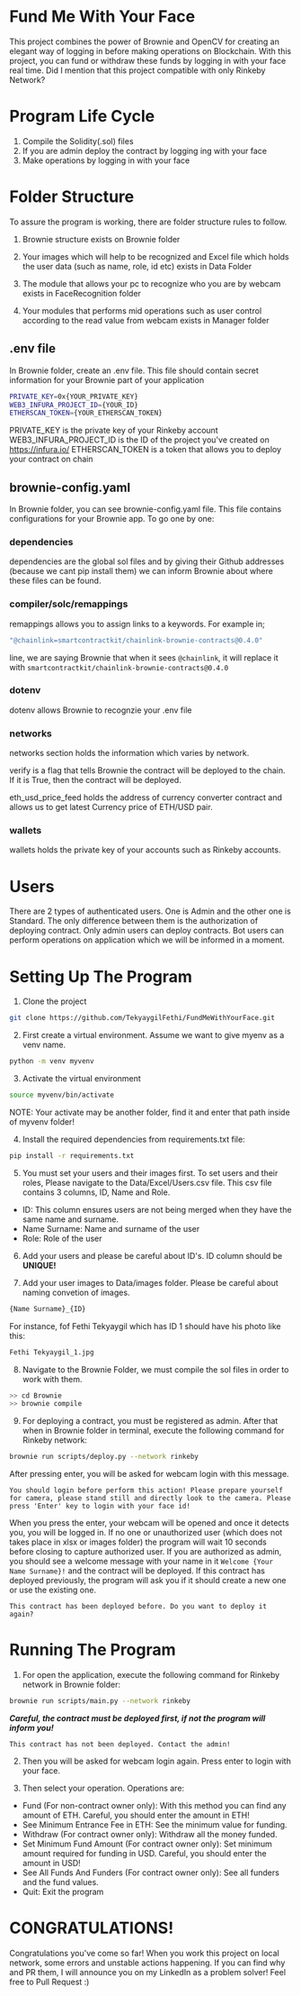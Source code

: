 # Fund Me With Your Face

This project combines the power of Brownie and OpenCV for creating an elegant way of logging in before making operations on Blockchain. With this project, you can fund or withdraw these funds by logging in with your face real time. Did I mention that this project compatible with only Rinkeby Network?

# Program Life Cycle

1. Compile the Solidity(.sol) files
2. If you are admin deploy the contract by logging ing with your face
3. Make operations by logging in with your face


# Folder Structure

To assure the program is working, there are folder structure rules to follow. 

1. Brownie structure exists on Brownie folder

2. Your images which will help to be recognized and Excel file which holds the user data (such as name, role, id etc) exists in Data Folder 

3. The module that allows your pc to recognize who you are by webcam exists in FaceRecognition folder

4. Your modules that performs mid operations such as user control according to the read value from webcam exists in Manager folder

## .env file

In Brownie folder, create an .env file. This file should contain secret information for your Brownie part of your application
```bash
PRIVATE_KEY=0x{YOUR_PRIVATE_KEY}
WEB3_INFURA_PROJECT_ID={YOUR_ID}
ETHERSCAN_TOKEN={YOUR_ETHERSCAN_TOKEN}
```
PRIVATE_KEY is the private key of your Rinkeby account
WEB3_INFURA_PROJECT_ID is the ID of the project you've created on https://infura.io/
ETHERSCAN_TOKEN is a token that allows you to deploy your contract on chain

## brownie-config.yaml

In Brownie folder, you can see brownie-config.yaml file. This file contains configurations for your Brownie app. To go one by one:
### dependencies
dependencies are the global sol files and by giving their Github addresses (because we cant pip install them) we can inform Brownie about where these files can be found.

### compiler/solc/remappings
remappings allows you to assign links to a keywords. For example in;
```bash
"@chainlink=smartcontractkit/chainlink-brownie-contracts@0.4.0"
```
line, we are saying Brownie that when it sees ```@chainlink```, it will replace it with ```smartcontractkit/chainlink-brownie-contracts@0.4.0```


### dotenv
dotenv allows Brownie to recognzie your .env file

### networks
networks section holds the information which varies by network.

verify is a flag that tells Brownie the contract will be deployed to the chain. If it is True, then the contract will be deployed.

eth_usd_price_feed holds the address of currency converter contract and allows us to get latest Currency price of ETH/USD pair.

### wallets
wallets holds the private key of your accounts such as Rinkeby accounts.


# Users

There are 2 types of authenticated users. One is Admin and the other one is Standard. The only difference between them is the authorization of deploying contract. Only admin users can deploy contracts. Bot users can perform operations on application which we will be informed in a moment.




# Setting Up The Program

1. Clone the project
```bash
git clone https://github.com/TekyaygilFethi/FundMeWithYourFace.git
```

2. First create a virtual environment. Assume we want to give myenv as a venv name.
```bash
python -m venv myvenv
```

3. Activate the virtual environment
```bash
source myvenv/bin/activate
```
NOTE: Your activate may be another folder, find it and enter that path inside of myvenv folder!


4. Install the required dependencies from requirements.txt file:
```bash
pip install -r requirements.txt
```
5. You must set your users and their images first. To set users and their roles, Please navigate to the Data/Excel/Users.csv file. This csv file contains 3 columns, ID, Name and Role.

- ID: This column ensures users are not being merged when they have the same name and surname.
- Name Surname: Name and surname of the user
- Role: Role of the user


6. Add your users and please be careful about ID's. ID column should be **UNIQUE!**

7. Add your user images to Data/images folder. Please be careful about naming convetion of images.
```bash
{Name Surname}_{ID}
```
For instance, fof Fethi Tekyaygil which has ID 1 should have his photo like this:

```bash
Fethi Tekyaygil_1.jpg
```

8. Navigate to the Brownie Folder, we must compile the sol files in order to work with them.
```bash
>> cd Brownie
>> brownie compile
```

9. For deploying a contract, you must be registered as admin. After that when in Brownie folder in terminal, execute the following command for Rinkeby network:
```bash
brownie run scripts/deploy.py --network rinkeby
```
After pressing enter, you will be asked for webcam login with this message.
```
You should login before perform this action! Please prepare yourself for camera, please stand still and directly look to the camera. Please press 'Enter' key to login with your face id!
```
When you press the enter, your webcam will be opened and once it detects you, you will be logged in. If no one or unauthorized user (which does not takes place in xlsx or images folder) the program will wait 10 seconds before closing to capture authorized user.
If you are authorized as admin, you should see a welcome message with your name in it ```Welcome {Your Name Surname}!``` and the contract will be deployed. If this contract has deployed previously, the program will ask you if it should create a new one or use the existing one.

```
This contract has been deployed before. Do you want to deploy it again?
```
# Running The Program

1. For open the application, execute the following command for Rinkeby network in Brownie folder:
```bash
brownie run scripts/main.py --network rinkeby
```
**_Careful, the contract must be deployed first, if not the program will inform you!_**

```
This contract has not been deployed. Contact the admin!
```

2. Then you will be asked for webcam login again. Press enter to login with your face.

3. Then select your operation. Operations are:
- Fund (For non-contract owner only): With this method you can find any amount of ETH. Careful, you should enter the amount in ETH!
- See Minimum Entrance Fee in ETH: See the minimum value for funding.
- Withdraw (For contract owner only): Withdraw all the money funded.
- Set Minimum Fund Amount (For contract owner only): Set minimum amount required for funding in USD. Careful, you should enter the amount in USD!
- See All Funds And Funders (For contract owner only): See all funders and the fund values.
- Quit: Exit the program


# CONGRATULATIONS!
Congratulations you've come so far! When you work this project on local network, some errors and unstable actions happening. If you can find why and PR them, I will announce you on my LinkedIn as a problem solver! Feel free to Pull Request :)
